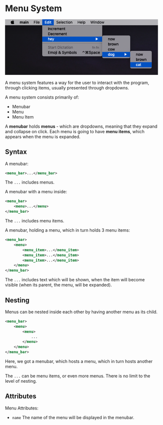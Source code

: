# Menu System

![Menu System](img/menu_system.png)

A menu system features a way for the user to interact with the program, through clicking items, usually presented through dropdowns.

A menu system consists primarily of:

- Menubar
- Menu
- Menu Item

A **menubar** holds **menus** - which are dropdowns, meaning that they expand and collapse on click. Each menu is going to have **menu items**, which appears when the menu is expanded.

## Syntax

A menubar:

```xml
<menu_bar>...</menu_bar>
```

The `...` includes menus.

A menubar with a menu inside:

```xml
<menu_bar>
    <menu>...</menu>
</menu_bar>
```

The `...` includes menu items.

A menubar, holding a menu, which in turn holds 3 menu items:

```xml
<menu_bar>
    <menu>
        <menu_item>...</menu_item>
        <menu_item>...</menu_item>
        <menu_item>...</menu_item>
    </menu>
</menu_bar>
```

The `...` includes text which will be shown, when the item will become visible (when its parent, the menu, will be expanded).

## Nesting

Menus can be nested inside each other by having another menu as its child.

```xml
<menu_bar>
    <menu>
        <menu>
            ...
        </menu>
    </menu>
</menu_bar>
```

Here, we got a menubar, which hosts a menu, which in turn hosts another menu.

The `...` can be menu items, or even more menus. There is no limit to the level of nesting.

## Attributes

Menu Attributes:

- `name` The name of the menu will be displayed in the menubar.
